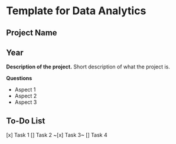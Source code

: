 # Template for Data Analytics

## Project Name

## Year

**Description of the project.**
Short description of what the project is.

**Questions**

- Aspect 1
- Aspect 2
- Aspect 3

## **To-Do List**

[x] Task 1
[] Task 2
~[x] Task 3~
[] Task 4
